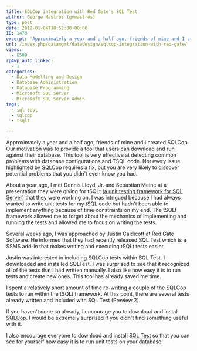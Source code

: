```yaml
---
title: SQLCop integration with Red Gate's SQL Test
author: George Mastros (gmmastros)
type: post
date: 2012-01-04T18:52:00+00:00
ID: 1478
excerpt: 'Approximately a year and a half ago, friends of mine and I created SQLCop.  Our motivation was to provide a tool that users can download and run against their database.  This tool is very effective at detecting common problems with database configuratio&hellip;'
url: /index.php/datamgmt/datadesign/sqlcop-integration-with-red-gate/
views:
  - 6509
rp4wp_auto_linked:
  - 1
categories:
  - Data Modelling and Design
  - Database Administration
  - Database Programming
  - Microsoft SQL Server
  - Microsoft SQL Server Admin
tags:
  - sql test
  - sqlcop
  - tsqlt

---
```

Approximately a year and a half ago, friends of mine and I created SQLCop. Our motivation was to provide a tool that users can download and run against their database. This tool is very effective at detecting common problems with database configurations and TSQL code. Not every issue highlighted by SQLCop requires a fix, but you are very likely to discover potential problems that you didn't even know you had.

About a year ago, I met Dennis Lloyd, Jr. and Sebastian Meine at a presentation they were giving for tSQLt ([a unit testing framework for SQL Server][1]) that they were working on. I was intrigued because I had always wanted to write unit tests for my tSQL code but hadn't been able to implement anything because of time constraints on my end. The tSQLt framework allowed me to forget about the mechanics of implementing and running the tests and allowed me to focus on writing the tests.

Several weeks ago, I was approached by Justin Caldicott at Red Gate Software. He informed that they had recently released SQL Test which is a SSMS add-in that makes writing and executing tSQLt tests easier. 

Justin was interested in including SQLCop tests within SQL Test. I downloaded and installed SQLTest. I was surprised to see that it recognized all of the tests that I had written manually. I also like how easy it is to run tests and create new ones. This tool has already saved me time.

I spent a relatively short amount of time re-writing a couple of the SQLCop tests to run within the tSQLt framework. At this point, there are several tests already written and included with SQL Test (Preview 2). 

If you haven't done so already, I encourage you to download and install [SQLCop][2]. I would be extremely surprised if you didn't find something useful with it.

I also encourage everyone to download and install [SQL Test][3] so that you can see for yourself how easy it is to run unit tests on your database.

 [1]: http://tSQLt.org
 [2]: http://sqlcop.lessthandot.com
 [3]: http://www.red-gate.com/products/sql-development/sql-test/
